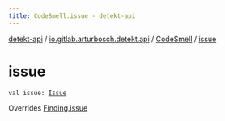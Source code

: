 ```yaml
---
title: CodeSmell.issue - detekt-api
---
```


[detekt-api](../../index.html) / [io.gitlab.arturbosch.detekt.api](../index.html) / [CodeSmell](index.html) / [issue](./issue.html)

# issue

`val issue: `[`Issue`](../-issue/index.html)

Overrides [Finding.issue](../-finding/issue.html)

